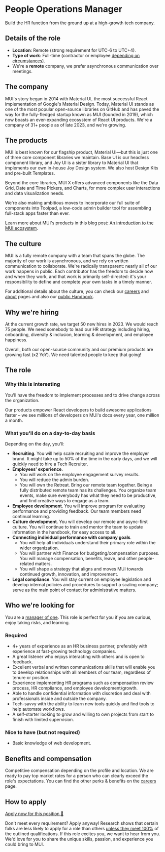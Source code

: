 # People Operations Manager

<p class="description">Build the HR function from the ground up at a high-growth tech company.</p>

## Details of the role

- **Location**: Remote (strong requirement for UTC-6 to UTC+4).
- **Type of work**: Full-time (contractor or employee [depending on circumstances](https://mui-org.notion.site/Hiring-FAQ-64763b756ae44c37b47b081f98915501#494af1f358794028beb4b7697b5d3102)).
- We're a **remote** company, we prefer asynchronous communication over meetings.

## The company

MUI's story began in 2014 with Material UI, the most successful React implementation of Google's Material Design.
Today, Material UI stands as one of the most popular open-source libraries on GitHub and has paved the way for the fully-fledged startup known as MUI (founded in 2019), which now boasts an ever-expanding ecosystem of React UI products.
We're a company of 31+ people as of late 2023, and we're growing.

## The products

MUI is best known for our flagship product, Material UI—but this is just one of three core component libraries we maintain.
Base UI is our headless component library, and Joy UI is a sister library to Material UI that implements our own in-house Joy Design system.
We also host Design Kits and pre-built Templates.

Beyond the core libraries, MUI X offers advanced components like the Data Grid, Date and Time Pickers, and Charts, for more complex user interactions and data visualization needs.

We're also making ambitious moves to incorporate our full suite of components into Toolpad, a low-code admin builder tool for assembling full-stack apps faster than ever.

Learn more about MUI's products in this blog post: [An introduction to the MUI ecosystem](https://mui.com/blog/mui-product-comparison/).

## The culture

MUI is a fully remote company with a team that spans the globe.
The majority of our work is asynchronous, and we rely on written communication to collaborate.
We're radically transparent: nearly all of our work happens in public.
Each contributor has the freedom to decide how and when they work, and that work is primarily self-directed: it's your responsibility to define and complete your own tasks in a timely manner.

For additional details about the culture, you can check our [careers](https://mui.com/careers/) and [about](https://mui.com/about/) pages and also our [public Handbook](https://mui-org.notion.site/Handbook-f086d47e10794d5e839aef9dc67f324b).

## Why we're hiring

At the current growth rate, we target 50 new hires in 2023. We would reach 75 people.
We need somebody to lead our HR strategy including hiring, onboarding, diversity & inclusion, learning & development, and employee happiness.

Overall, both our open-source community and our premium products are growing fast (x2 YoY).
We need talented people to keep that going!

## The role

### Why this is interesting

You'll have the freedom to implement processes and to drive change across the organization.

Our products empower React developers to build awesome applications faster – we see millions of developers on MUI's docs every year, one million a month.

### What you'll do on a day-to-day basis

Depending on the day, you'll:

- **Recruiting**. You will help scale recruiting and improve the employer brand. It might take up to 50% of the time in the early days, and we will quickly need to hire a Tech Recruiter.
- **Employees' experience**.
  - You will work on the employee engagement survey results.
  - You will reduce the admin burden.
  - You will own the Retreat. Bring our remote team together. Being a fully distributed remote team has its challenges. You organize team events, make sure everybody has what they need to be productive, and find creative ways to engage as a team.
- **Employee development**. You will improve program for evaluating performance and providing feedback. Our team members need continual learning.
- **Culture development**. You will develop our remote and async-first culture. You will continue to train and mentor the team to update information in the handbook, for easy access to all.
- **Connecting individual performance with company goals**.
  - You will help all individuals understand their primary role within the wider organization.
  - You will partner with Finance for budgeting/compensation purposes. You will manage compensation, benefits, leave, and other people-related matters.
  - You will shape a strategy that aligns and moves MUI towards continued growth, innovation, and improvement.
- **Legal compliance**. You will stay current on employee legislation and develop internal policies and procedures to support a scaling company; serve as the main point of contact for administrative matters.

## Who we're looking for

You are a [manager of one](https://signalvnoise.com/posts/1430-hire-managers-of-one).
This role is perfect for you if you are curious, enjoy taking risks, and learning.

### Required

- 4+ years of experience as an HR business partner, preferably with experience at fast-growing technology companies.
- A great listener who enjoys interacting with others and is open to feedback.
- Excellent verbal and written communications skills that will enable you to develop relationships with all members of our team, regardless of tenure or position.
- Experience implementing HR programs such as compensation review process, HR compliance, and employee development/growth.
- Able to handle confidential information with discretion and deal with professionals inside and outside the company.
- Tech-savvy with the ability to learn new tools quickly and find tools to help automate workflows.
- A self-starter looking to grow and willing to own projects from start to finish with limited supervision.

### Nice to have (but not required)

- Basic knowledge of web development.

## Benefits and compensation

Competitive compensation depending on the profile and location.
We are ready to pay top market rates for a person who can clearly exceed the role's expectations.
You can find the other perks & benefits on the [careers](https://mui.com/careers/#perks-and-benefits) page.

## How to apply

[Apply now for this position 📮](https://jobs.ashbyhq.com/MUI/b46968b7-dde3-4b91-9785-a05aa0a816d8/application?utm_source=ZNRrPGBkqO)

Don't meet every requirement?
Apply anyway!
Research shows that certain folks are less likely to apply for a role than others [unless they meet 100%](https://hbr.org/2014/08/why-women-dont-apply-for-jobs-unless-theyre-100-qualified) of the outlined qualifications.
If this role excites you, we want to hear from you.
We'd love for you to share the unique skills, passion, and experience you could bring to MUI.
